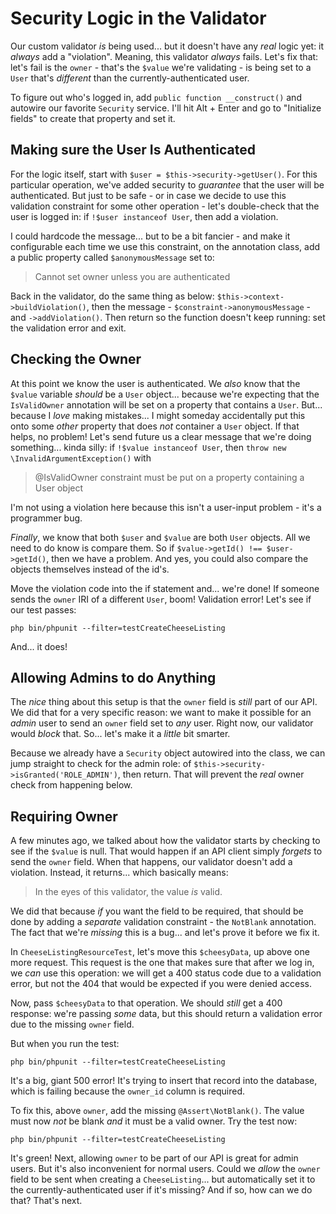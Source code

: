 # Security Logic in the Validator

Our custom validator *is* being used... but it doesn't have any *real* logic yet:
it *always* add a "violation". Meaning, this validator *always* fails. Let's fix
that: let's fail is the `owner` - that's the `$value` we're validating - is being
set to a `User` that's *different* than the currently-authenticated user.

To figure out who's logged in, add `public function __construct()` and autowire
our favorite `Security` service. I'll hit Alt + Enter and go to "Initialize fields"
to create that property and set it.

## Making sure the User Is Authenticated

For the logic itself, start with `$user = $this->security->getUser()`. For this
particular operation, we've added security to *guarantee* that the user will be
authenticated. But just to be safe - or in case we decide to use this validation
constraint for some other operation - let's double-check that the user is logged
in: if `!$user instanceof User`, then add a violation.

I could hardcode the message... but to be a bit fancier - and make it configurable
each time we use this constraint, on the annotation class, add a public property
called `$anonymousMessage` set to:

> Cannot set owner unless you are authenticated

Back in the validator, do the same thing as below: `$this->context->buildViolation()`,
then the message - `$constraint->anonymousMessage` - and `->addViolation()`. Then
return so the function doesn't keep running: set the validation error and exit.

## Checking the Owner

At this point we know the user is authenticated. We *also* know that the `$value`
variable *should* be a `User` object... because we're expecting that the `IsValidOwner`
annotation will be set on a property that contains a `User`. But... because I
*love* making mistakes... I might someday accidentally put this onto some *other*
property that does *not* container a `User` object. If that helps, no problem!
Let's send future us a clear message that we're doing something... kinda silly:
if `!$value instanceof User`, then `throw new \InvalidArgumentException()` with

> @IsValidOwner constraint must be put on a property containing a User object

I'm not using a violation here because this isn't a user-input problem - it's a
programmer bug.

*Finally*, we know that both `$user` and `$value` are both `User` objects. All we
need to do know is compare them. So if `$value->getId() !== $user->getId()`, then
we have a problem. And yes, you could also compare the objects themselves instead
of the id's.

Move the violation code into the if statement and... we're done! If someone sends
the `owner` IRI of a different `User`, boom! Validation error! Let's see if our
test passes:

```terminal-silent
php bin/phpunit --filter=testCreateCheeseListing
```

And... it does!

## Allowing Admins to do Anything

The *nice* thing about this setup is that the `owner` field is *still* part
of our API. We did that for a very specific reason: we want to make it possible
for an *admin* user to send an `owner` field set to *any* user. Right now, our
validator would *block* that. So... let's make it a *little* bit smarter.

Because we already have a `Security` object autowired into the class, we can jump
straight to check for the admin role: of `$this->security->isGranted('ROLE_ADMIN')`,
then return. That will prevent the *real* owner check from happening below.

## Requiring Owner

A few minutes ago, we talked about how the validator starts by checking to see if
the `$value` is null. That would happen if an API client simply *forgets* to send
the `owner` field. When that happens, our validator doesn't add a violation. Instead,
it returns... which basically means:

> In the eyes of this validator, the value *is* valid.

We did that because *if* you want the field to be required, that should be done
by adding a *separate* validation constraint - the `NotBlank` annotation. The
fact that we're *missing* this is a bug... and let's prove it before we fix it.

In `CheeseListingResourceTest`, let's move this `$cheesyData`, up above one more
request. This request is the one that makes sure that after we log in, we *can*
use this operation: we will get a 400 status code due to a validation error, but
not the 404 that would be expected if you were denied access.

Now, pass `$cheesyData` to that operation. We should *still* get a 400 response:
we're passing *some* data, but this should return a validation error due to the
missing `owner` field.

But when you run the test:

```terminal-silent
php bin/phpunit --filter=testCreateCheeseListing
```

It's a big, giant 500 error! It's trying to insert that record into the database,
which is failing because the `owner_id` column is required.

To fix this, above `owner`, add the missing `@Assert\NotBlank()`. The value must
now *not* be blank *and* it must be a valid owner. Try the test now:

```terminal-silent
php bin/phpunit --filter=testCreateCheeseListing
```

It's green! Next, allowing `owner` to be part of our API is great for admin users.
But it's also inconvenient for normal users. Could we *allow* the `owner` field
to be sent when creating a `CheeseListing`... but automatically set it to the
currently-authenticated user if it's missing? And if so, how can we do that? That's
next.
